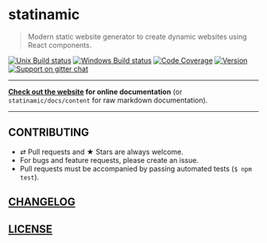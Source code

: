 # statinamic

> Modern static website generator to create dynamic websites using React components.

[![Unix Build status](https://img.shields.io/travis/MoOx/statinamic/master.svg?branch=master&label=unix%20build)](https://travis-ci.org/MoOx/statinamic)
[![Windows Build status](https://img.shields.io/appveyor/ci/MoOx/statinamic/master.svg?label=window%20build)](https://ci.appveyor.com/project/MoOx/statinamic/branch/master)
[![Code Coverage](https://img.shields.io/coveralls/MoOx/statinamic/next.svg)](https://coveralls.io/github/MoOx/statinamic)
[![Version](https://img.shields.io/npm/v/statinamic.svg)](https://github.com/MoOx/statinamic/blob/master/CHANGELOG.md)
[![Support on gitter chat](https://img.shields.io/badge/support-gitter%20chat-E40255.svg)](https://gitter.im/MoOx/statinamic)

---

**[Check out the website](http://moox.io/statinamic) for online documentation**
(or `statinamic/docs/content` for raw markdown documentation).

---

## CONTRIBUTING

* ⇄ Pull requests and ★ Stars are always welcome.
* For bugs and feature requests, please create an issue.
* Pull requests must be accompanied by passing automated tests (`$ npm test`).

## [CHANGELOG](CHANGELOG.md)

## [LICENSE](LICENSE)
